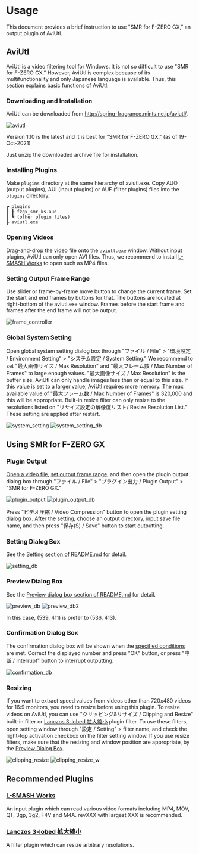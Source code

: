 # Usage
This document provides a brief instruction to use "SMR for F-ZERO GX," an output plugin of AviUtl.

## AviUtl
AviUtl is a video filtering tool for Windows. It is not so difficult to use "SMR for F-ZERO GX." However, AviUtl is complex because of its multifunctionality and only Japanese language is available. Thus, this section explains basic functions of AviUtl.

### Downloading and Installation
AviUtl can be downloaded from http://spring-fragrance.mints.ne.jp/aviutl/.

![aviutl](https://raw.githubusercontent.com/cycloawaodorin/fzgx_smr_ks/image/aviutl.png)

Version 1.10 is the latest and it is best for "SMR for F-ZERO GX."  (as of 19-Oct-2021)

Just unzip the downloaded archive file for installation.

### Installing Plugins
Make `plugins` directory at the same hierarchy of aviutl.exe. Copy AUO (output plugins), AUI (input plugins) or AUF (filter plugins) files into the `plugins` directory.

```text
┏ plugins
┃ ┣ fzgx_smr_ks.auo
┃ ┗ (other plugin files)
┣ aviutl.exe
```

### Opening Videos
Drag-and-drop the video file onto the `aviutl.exe` window. Without input plugins, AviUtl can only open AVI files. Thus, we recommend to install [L-SMASH Works](#l-smash-works) to open such as MP4 files.

### Setting Output Frame Range
Use slider or frame-by-frame move button to change the current frame. Set the start and end frames by buttons for that. The buttons are located at right-bottom of the aviutl.exe window. Frames before the start frame and frames after the end frame will not be output.

![frame_controller](https://raw.githubusercontent.com/cycloawaodorin/fzgx_smr_ks/image/frame_control.png)

### Global System Setting
Open global system setting dialog box through "ファイル / File" > "環境設定 / Environment Setting" > "システム設定 / System Setting." We recommend to set "最大画像サイズ / Max Resolution" and "最大フレーム数 / Max Number of Frames" to large enough values. "最大画像サイズ / Max Resolution" is the buffer size. AviUtl can only handle images less than or equal to this size. If this value is set to a larger value, AviUtl requires more memory. The max available value of "最大フレーム数 / Max Number of Frames" is 320,000 and this will be appropriate. Built-in resize filter can only resize to the resolutions listed on "リサイズ設定の解像度リスト/ Resize Resolution List." These setting are applied after restart.

![system_setting](https://raw.githubusercontent.com/cycloawaodorin/fzgx_smr_ks/image/system_setting0.png)
![system_setting_db](https://raw.githubusercontent.com/cycloawaodorin/fzgx_smr_ks/image/system_setting.png)

## Using SMR for F-ZERO GX
### Plugin Output
[Open a video file](#opening_videos), [set output frame range](setting_output_frame_range), and then open the plugin output dialog box through "ファイル / File" > "プラグイン出力 / Plugin Output" > "SMR for F-ZERO GX."

![plugin_output](https://raw.githubusercontent.com/cycloawaodorin/fzgx_smr_ks/image/plugin_output0.png)
![plugin_output_db](https://raw.githubusercontent.com/cycloawaodorin/fzgx_smr_ks/image/plugin_output.png)

Press "ビデオ圧縮 / Video Compression" button to open the plugin setting dialog box. After the setting, choose an output directory, input save file name, and then press "保存(S) / Save" button to start outputting.

### Setting Dialog Box
See the [Setting section of README.md](README.md#setting) for detail.

![setting_db](https://raw.githubusercontent.com/cycloawaodorin/fzgx_smr_ks/image/setting.png)

### <a name="preview_dialog_box"></a>Preview Dialog Box
See the [Preview dialog box section of README.md](README.md#preview) for detail.

![preview_db](https://raw.githubusercontent.com/cycloawaodorin/fzgx_smr_ks/image/preview.png)
![preview_db2](https://raw.githubusercontent.com/cycloawaodorin/fzgx_smr_ks/image/preview2.png)

In this case, (539, 411) is prefer to (536, 413).

### Confirmation Dialog Box
The confirmation dialog box will be shown when the [specified conditions](README.md#confirm) are met. Correct the displayed number and press "OK" button, or press "中断 / Interrupt" button to interrupt outputting.

![confirmation_db](https://raw.githubusercontent.com/cycloawaodorin/fzgx_smr_ks/image/confirmation.png)

### Resizing
If you want to extract speed values from videos other than 720x480 videos for 16:9 monitors, you need to resize before using this plugin. To resize videos on AviUtl, you can use "クリッピング&リサイズ / Clipping and Resize" built-in filter or [Lanczos 3-lobed 拡大縮小](#lanczos3) plugin filter. To use these filters, open setting window through "設定 / Setting" > filter name, and check the right-top activation checkbox on the filter setting window. If you use resize filters, make sure that the resizing and window position are appropriate, by the [Preview Dialog Box](#preview_dialog_box).

![clipping_resize](https://raw.githubusercontent.com/cycloawaodorin/fzgx_smr_ks/image/clipping_resize0.png)
![clipping_resize_w](https://raw.githubusercontent.com/cycloawaodorin/fzgx_smr_ks/image/clipping_resize.png)

## Recommended Plugins
### [L-SMASH Works](https://github.com/Mr-Ojii/L-SMASH-Works-Auto-Builds/releases/latest)
An input plugin which can read various video formats including MP4, MOV, QT, 3gp, 3g2, F4V and M4A. revXXX with largest XXX is recommended.

### <a href="http://www.marumo.ne.jp/auf/#lanczos3" name="lanczos3">Lanczos 3-lobed 拡大縮小</a>
A filter plugin which can resize arbitrary resolutions.
